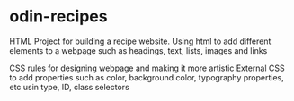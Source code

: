 # odin-recipes
HTML Project for building a recipe website.
Using html to add different elements to a webpage such as headings, text, lists, images and links

CSS rules for designing webpage and making it more artistic
External CSS to add properties such as color, background color, typography properties, etc usin type, ID, class selectors